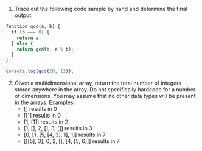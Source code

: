 1. Trace out the following code sample by hand and determine the final output:
  ```js
  function gcd(a, b) {
    if (b === 0) {
      return a;
    } else {
      return gcd(b, a % b);
    }
  }

  console.log(gcd(20, 12));
  ```
2. Given a multidimensional array, return the total number of integers stored anywhere in the array. Do not specifically hardcode for a number of dimensions. You may assume that no other data types will be present in the arrays.
  Examples:
    * [] results in 0
    * [[]] results in 0
    * [1, [1]] results in 2
    * [1, [], 2, [], 3, []] results in 3
    * [0, [1, [5, [4, 3], 1], 1]] results in 7
    * [[[5], 3], 0, 2, [], [4, [5, 6]]] results in 7
